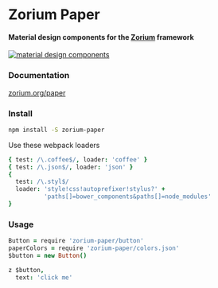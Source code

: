 # Zorium Paper

#### Material design components for the [Zorium](https://zorium.org) framework

[![material design components](./images/example.png)](https://zorium.org/paper)

### Documentation

[zorium.org/paper](https://zorium.org/paper)

### Install

```bash
npm install -S zorium-paper
```

Use these webpack loaders

```coffee
{ test: /\.coffee$/, loader: 'coffee' }
{ test: /\.json$/, loader: 'json' }
{
  test: /\.styl$/
  loader: 'style!css!autoprefixer!stylus?' +
          'paths[]=bower_components&paths[]=node_modules'
}
```

### Usage

```coffee
Button = require 'zorium-paper/button'
paperColors = require 'zorium-paper/colors.json'
$button = new Button()

z $button,
  text: 'click me'
```
